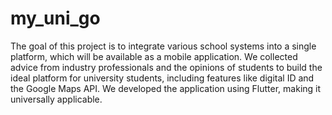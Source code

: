 # my_uni_go

The goal of this project is to integrate various school systems into a single platform, which will be available as a mobile application. We collected advice from industry professionals and the opinions of students to build the ideal platform for university students, including features like digital ID and the Google Maps API. We developed the application using Flutter, making it universally applicable.

